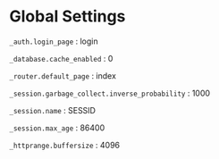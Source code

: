Global Settings
===============

`_auth.login_page` : login

`_database.cache_enabled` : 0

`_router.default_page` : index

`_session.garbage_collect.inverse_probability` : 1000

`_session.name` : SESSID

`_session.max_age` : 86400

`_httprange.buffersize` : 4096

